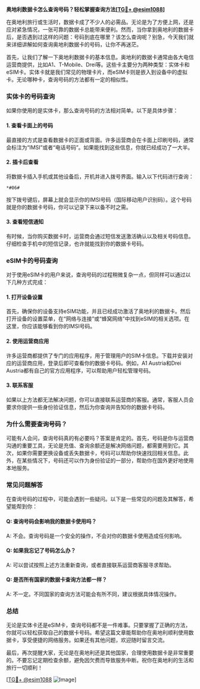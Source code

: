 **奥地利数据卡怎么查询号码？轻松掌握查询方法[[TG💪+ @esim1088](https://t.me/s/esim1088)]**

在奥地利旅行或生活时，数据卡成了不少人的必需品。无论是为了方便上网，还是应对紧急情况，一张可靠的数据卡总能带来便利。然而，当你拿到奥地利的数据卡后，是否遇到过这样的问题：号码到底在哪里？该怎么查询呢？别急，今天我们就来详细讲解如何查询奥地利数据卡的号码，让你不再迷茫。

首先，让我们了解一下奥地利数据卡的基本信息。奥地利的数据卡通常由各大电信运营商提供，比如A1、T-Mobile、Drei等。这些卡主要分为两种类型：实体卡和eSIM卡。实体卡就是我们常见的物理卡片，而eSIM卡则是嵌入到设备中的虚拟卡。无论哪种卡，查询号码的方法都有一定的相似性。

### **实体卡的号码查询**

如果你使用的是实体卡，那么查询号码的方法相对简单。以下是具体步骤：

#### **1. 查看卡面上的号码**
最直接的方式是查看数据卡的正面或背面。许多运营商会在卡面上印刷号码，通常会标注为“IMSI”或者“电话号码”。如果能找到这些信息，你就已经成功了一大半。

#### **2. 插卡后查看**
将数据卡插入手机或其他设备后，开机并进入拨号界面。输入以下代码进行查询：
```
*#06#
```
按下拨号键后，屏幕上就会显示你的IMSI号码（国际移动用户识别码）。这个号码就是你的数据卡号码，你可以记录下来以备不时之需。

#### **3. 查看短信通知**
有时候，当你购买数据卡时，运营商会通过短信发送激活确认以及相关号码信息。仔细检查手机中的短信记录，也许就能找到你的数据卡号码。

### **eSIM卡的号码查询**

对于使用eSIM卡的用户来说，查询号码的过程稍微复杂一点，但同样可以通过以下几种方式完成：

#### **1. 打开设备设置**
首先，确保你的设备支持eSIM功能，并且已经成功激活了奥地利的数据卡。然后打开设备的设置菜单，在“网络与连接”或“蜂窝网络”中找到eSIM的相关选项。在这里，你应该能够看到你的IMSI号码。

#### **2. 使用运营商应用**
许多运营商都提供了专门的应用程序，用于管理用户的SIM卡信息。下载并安装对应的运营商应用，登录后即可查看你的数据卡号码。例如，A1 Austria和Drei Austria都有自己的官方应用程序，可以帮助用户轻松管理号码。

#### **3. 联系客服**
如果以上方法都无法解决问题，你可以直接联系运营商的客服。通常，客服人员会要求你提供一些身份验证信息，然后为你查询并告知你的数据卡号码。

### **为什么需要查询号码？**

可能有人会问，查询号码真的有必要吗？答案是肯定的。首先，号码是你与运营商沟通的重要工具，无论是充值、查询余额还是解决网络问题，都需要用到它。其次，如果你需要更换设备或丢失数据卡，号码可以帮助你快速找回相关信息。此外，在某些情况下，号码还可以作为身份验证的一部分，帮助你在国外更好地使用本地服务。

### **常见问题解答**

在查询号码的过程中，可能会遇到一些疑问。以下是一些常见的问题及其解答，希望能帮到你：

#### **Q: 查询号码会影响我的数据卡使用吗？**
A: 不会。查询号码是一个安全的操作，不会对你的数据卡使用造成任何影响。

#### **Q: 如果我忘记了号码怎么办？**
A: 可以尝试按照上述方法重新查询，或者直接联系运营商客服寻求帮助。

#### **Q: 是否所有国家的数据卡查询方法都一样？**
A: 不一定。不同国家的查询方法可能会有所不同，建议根据具体情况操作。

### **总结**

无论是实体卡还是eSIM卡，查询号码都不是一件难事。只要掌握了正确的方法，你就可以轻松获取自己的数据卡号码。希望这篇文章能帮助你在奥地利顺利使用数据卡，享受便捷的网络服务。如果还有其他问题，欢迎随时留言交流。

最后，再次提醒大家，无论是在奥地利还是其他国家，合理使用数据卡是非常重要的。不要忘记定期检查余额，避免因欠费而导致服务中断。祝你在奥地利的生活和旅行一切顺利！

[[TG💪+ @esim1088](https://t.me/s/esim1088) ![Image](https://i.postimg.cc/4NQfJmqS/Snipaste-2025-05-13-00-14-12.png)]